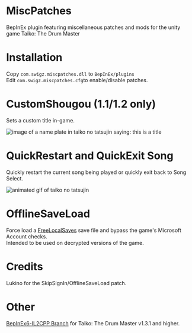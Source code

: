# MiscPatches
BepInEx plugin featuring miscellaneous patches and mods for the unity game Taiko: The Drum Master

# Installation
Copy `com.swigz.miscpatches.dll` to `BepInEx/plugins`  
Edit `com.swigz.miscpatches.cfg`to enable/disable patches.

# CustomShougou (1.1/1.2 only)  
Sets a custom title in-game.  

![image of a name plate in taiko no tatsujin saying: this is a title](https://i.imgur.com/r1mua9U.png)

# QuickRestart and QuickExit Song
Quickly restart the current song being played or quickly exit back to Song Select.

![animated gif of taiko no tatsujin](https://i.giphy.com/media/CGKQn5d5bm184P3SfY/giphy.webp)

# OfflineSaveLoad
Force load a [FreeLocalSaves](https://github.com/Sanae6/FreeLocalSaves/releases/latest) save file and bypass the game's Microsoft Account checks.  
Intended to be used on decrypted versions of the game.

# Credits 
Lukino for the SkipSignIn/OfflineSaveLoad patch.

# Other
 [BepInEx6-IL2CPP Branch](https://github.com/swigz27/MiscPatches/tree/BepInEx6-IL2CPP) for Taiko: The Drum Master v1.3.1 and higher.
